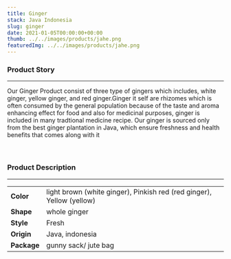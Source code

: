 ```yaml
---
title: Ginger
stack: Java Indonesia
slug: ginger
date: 2021-01-05T00:00:00+00:00
thumb: ../../images/products/jahe.png
featuredImg: ../../images/products/jahe.png
---
```


### Product Story

---

Our Ginger Product consist of three type of gingers which includes, white ginger, yellow ginger, and red ginger.Ginger it self are rhizomes which is often consumed by the general population because of the taste and aroma enhancing effect for food and also for medicinal purposes, ginger is included in many tradtional medicine recipe. Our ginger is sourced only from the best ginger plantation in Java, which ensure freshness and health benefits that comes along with it
\
&nbsp;
\
&nbsp;

### Product Description

---

|             |                                                                       |
| :---------- | :-------------------------------------------------------------------- |
| **Color**   | light brown (white ginger), Pinkish red (red ginger), Yellow (yellow) |
| **Shape**   | whole ginger                                                          |
| **Style**   | Fresh                                                                 |
| **Origin**  | Java, indonesia                                                       |
| **Package** | gunny sack/ jute bag                                                  |
